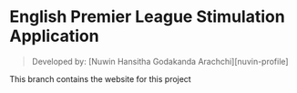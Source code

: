 
# English Premier League Stimulation Application

> Developed by: [Nuwin Hansitha Godakanda Arachchi][nuvin-profile]

This branch contains the website for this project
